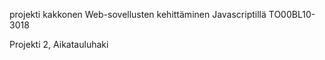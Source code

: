 projekti kakkonen
Web-sovellusten kehittäminen Javascriptillä TO00BL10-3018

Projekti 2, Aikatauluhaki
